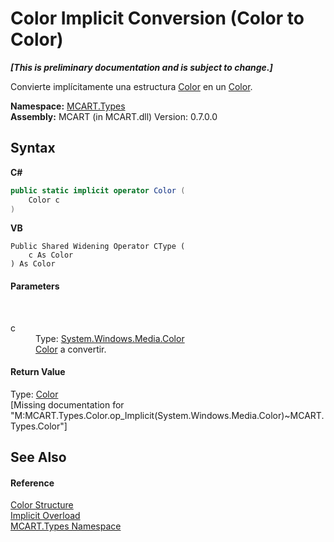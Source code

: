 # Color&nbsp;Implicit Conversion (Color to Color)
 _**\[This is preliminary documentation and is subject to change.\]**_

Convierte implícitamente una estructura <a href="http://msdn2.microsoft.com/es-es/library/ms653055" target="_blank">Color</a> en un <a href="b2f59482-b5b7-a7aa-b3e0-1a7c0ef43382">Color</a>.

**Namespace:**&nbsp;<a href="c5168ca1-3831-8d0b-91b8-6ec8e54f9c51">MCART.Types</a><br />**Assembly:**&nbsp;MCART (in MCART.dll) Version: 0.7.0.0

## Syntax

**C#**<br />
``` C#
public static implicit operator Color (
	Color c
)
```

**VB**<br />
``` VB
Public Shared Widening Operator CType ( 
	c As Color
) As Color
```


#### Parameters
&nbsp;<dl><dt>c</dt><dd>Type: <a href="http://msdn2.microsoft.com/es-es/library/ms653055" target="_blank">System.Windows.Media.Color</a><br /><a href="http://msdn2.microsoft.com/es-es/library/ms653055" target="_blank">Color</a> a convertir.</dd></dl>

#### Return Value
Type: <a href="b2f59482-b5b7-a7aa-b3e0-1a7c0ef43382">Color</a><br />\[Missing <returns> documentation for "M:MCART.Types.Color.op_Implicit(System.Windows.Media.Color)~MCART.Types.Color"\]

## See Also


#### Reference
<a href="b2f59482-b5b7-a7aa-b3e0-1a7c0ef43382">Color Structure</a><br /><a href="dd1e3eb7-893c-5de7-d371-7b281afc1be1">Implicit Overload</a><br /><a href="c5168ca1-3831-8d0b-91b8-6ec8e54f9c51">MCART.Types Namespace</a><br />